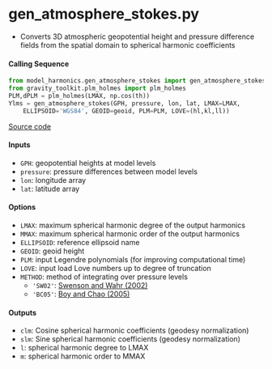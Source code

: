 gen_atmosphere_stokes.py
========================

 - Converts 3D atmospheric geopotential height and pressure difference fields from the spatial domain to spherical harmonic coefficients

#### Calling Sequence
```python
from model_harmonics.gen_atmosphere_stokes import gen_atmosphere_stokes
from gravity_toolkit.plm_holmes import plm_holmes
PLM,dPLM = plm_holmes(LMAX, np.cos(th))
Ylms = gen_atmosphere_stokes(GPH, pressure, lon, lat, LMAX=LMAX,
    ELLIPSOID='WGS84', GEOID=geoid, PLM=PLM, LOVE=(hl,kl,ll))
```
[Source code](https://github.com/tsutterley/model-harmonics/blob/main/model_harmonics/gen_atmosphere_stokes.py)

#### Inputs
- `GPH`: geopotential heights at model levels
- `pressure`: pressure differences between model levels
- `lon`: longitude array
- `lat`: latitude array

#### Options
- `LMAX`:  maximum spherical harmonic degree of the output harmonics
- `MMAX`: maximum spherical harmonic order of the output harmonics
- `ELLIPSOID`: reference ellipsoid name
- `GEOID`: geoid height
- `PLM`: input Legendre polynomials (for improving computational time)
- `LOVE`: input load Love numbers up to degree of truncation
- `METHOD`: method of integrating over pressure levels
    * `'SW02'`: [Swenson and Wahr (2002)](https://doi.org/10.1029/2000JB000024)
    * `'BC05'`: [Boy and Chao (2005)](https://doi.org/10.1029/2002JB002333)

#### Outputs
- `clm`: Cosine spherical harmonic coefficients (geodesy normalization)
- `slm`: Sine spherical harmonic coefficients (geodesy normalization)
- `l`: spherical harmonic degree to LMAX
- `m`: spherical harmonic order to MMAX

